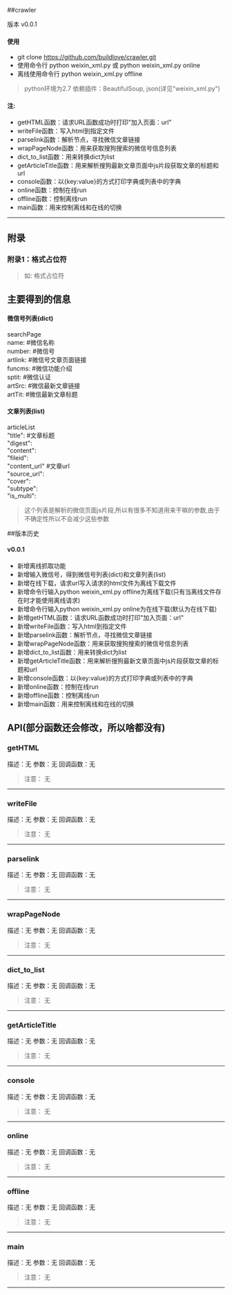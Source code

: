 ##crawler

版本 v0.0.1

#### 使用
  * git clone https://github.com/buildlove/crawler.git
  * 使用命令行 python weixin_xml.py 或 python weixin_xml.py online
  * 离线使用命令行 python weixin_xml.py offline
>python环境为2.7
>依赖插件：BeautifulSoup, json(详见"weixin_xml.py")

#### 注:
  * getHTML函数：请求URL函数成功时打印"加入页面：url"
  * writeFile函数：写入html到指定文件
  * parselink函数：解析节点，寻找微信文章链接
  * wrapPageNode函数：用来获取搜狗搜索的微信号信息列表
  * dict_to_list函数：用来转换dict为list
  * getArticleTitle函数：用来解析搜狗最新文章页面中js片段获取文章的标题和url
  * console函数：以{key:value}的方式打印字典或列表中的字典
  * online函数：控制在线run
  * offline函数：控制离线run
  * main函数：用来控制离线和在线的切换
-------------------------------
## 附录

### 附录1：格式占位符
>如: 格式占位符

## 主要得到的信息
#### 微信号列表(dict)
  searchPage  
  name:        #微信名称  
  number:      #微信号  
  artlink:     #微信号文章页面链接  
  funcms:      #微信功能介绍  
  sptit:       #微信认证  
  artSrc:      #微信最新文章链接  
  artTit:      #微信最新文章标题  

#### 文章列表(list)
  articleList  
  "title":         #文章标题  
  "digest":  
  "content":  
  "fileid":  
  "content_url"    #文章url  
  "source_url":  
  "cover":  
  "subtype":  
  "is_multi":  
>这个列表是解析的微信页面js片段,所以有很多不知道用来干嘛的参数,由于不确定性所以不会减少这些参数  

##版本历史

#### v0.0.1
  * 新增离线抓取功能
  * 新增输入微信号，得到微信号列表(dict)和文章列表(list)
  * 新增在线下载，请求url写入请求的html文件为离线下载文件
  * 新增命令行输入python weixin_xml.py offline为离线下载(只有当离线文件存在时才能使用离线请求)
  * 新增命令行输入python weixin_xml.py online为在线下载(默认为在线下载)
  * 新增getHTML函数：请求URL函数成功时打印"加入页面：url"
  * 新增writeFile函数：写入html到指定文件
  * 新增parselink函数：解析节点，寻找微信文章链接
  * 新增wrapPageNode函数：用来获取搜狗搜索的微信号信息列表
  * 新增dict_to_list函数：用来转换dict为list
  * 新增getArticleTitle函数：用来解析搜狗最新文章页面中js片段获取文章的标题和url
  * 新增console函数：以{key:value}的方式打印字典或列表中的字典
  * 新增online函数：控制在线run
  * 新增offline函数：控制离线run
  * 新增main函数：用来控制离线和在线的切换

## API(部分函数还会修改，所以啥都没有)

### getHTML
  描述：无
  参数：无
  回调函数：无
>注意： 无
-------------

### writeFile
  描述：无
  参数：无
  回调函数：无
>注意： 无
-------------

### parselink
  描述：无
  参数：无
  回调函数：无
>注意： 无
-------------

### wrapPageNode
  描述：无
  参数：无
  回调函数：无
>注意： 无
-------------

### dict_to_list
  描述：无
  参数：无
  回调函数：无
>注意： 无
-------------

### getArticleTitle
  描述：无
  参数：无
  回调函数：无
>注意： 无
-------------

### console
  描述：无
  参数：无
  回调函数：无
>注意： 无
-------------

### online
  描述：无
  参数：无
  回调函数：无
>注意： 无
-------------

### offline
  描述：无
  参数：无
  回调函数：无
>注意： 无
-------------

### main
  描述：无
  参数：无
  回调函数：无
>注意： 无
-------------
